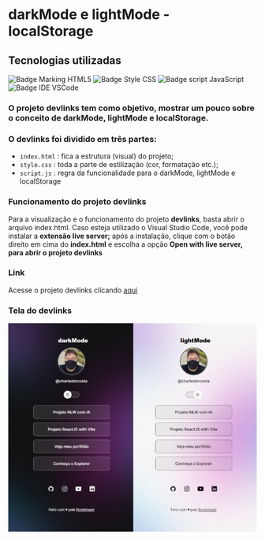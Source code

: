 # darkMode e lightMode - localStorage

## Tecnologias utilizadas

![Badge Marking HTML5](https://img.shields.io/badge/Marking-HTML5-orange)
![Badge Style CSS](https://img.shields.io/badge/Style-CSS-blue)
![Badge script JavaScript](https://shields.io/badge/SJ-JavaScript-yellow)
![Badge IDE VSCode](https://img.shields.io/badge/IDE-VSCode-blue)

<h3>O projeto <strong>devlinks</strong> tem como objetivo, mostrar um pouco sobre o conceito de darkMode, lightMode e localStorage.</h3>
<h3>O devlinks foi dividido em três partes: </h3>

- `index.html` : fica a estrutura (visual) do projeto;
- `style.css` : toda a parte de estilização (cor, formatação etc.);
- `script.js` : regra da funcionalidade para o darkMode, lightMode e localStorage

<h3>Funcionamento do projeto devlinks</h4>

<p>Para a visualização e o funcionamento do projeto <strong>devlinks</strong>, basta abrir o arquivo index.html. Caso esteja utilizado o Visual Studio Code, você pode instalar a <strong>extensão live server;</strong> após a instalação, clique com o botão direito em cima do <strong>index.html</strong> e escolha a opção <strong>Open with live server, para abrir o projeto devlinks</strong></p>

<h3>Link</h3>

Acesse o projeto devlinks clicando [aqui](https://charlesbrcosta.github.io/darkMode-lightMode-localStorage) 

<h3>Tela do devlinks</h3>
<img src="./assets/tela-devlinks.png">

